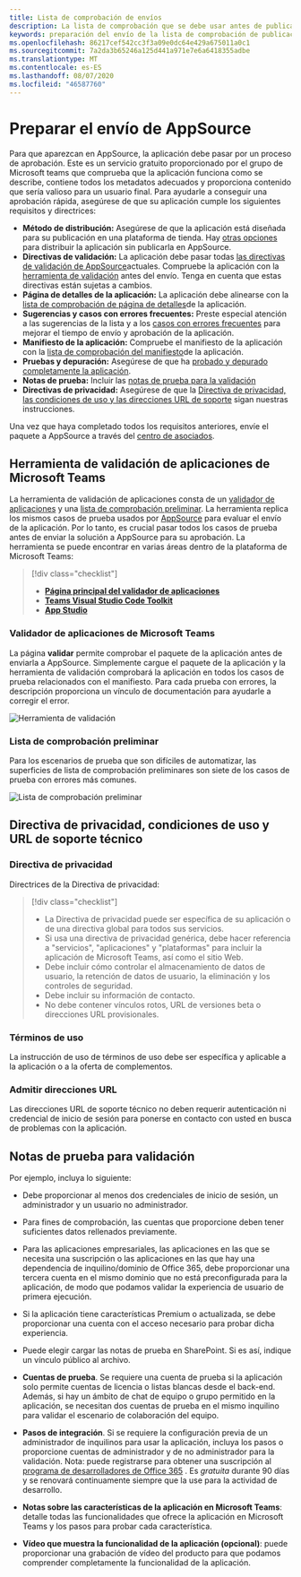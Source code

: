 ```yaml
---
title: Lista de comprobación de envíos
description: La lista de comprobación que se debe usar antes de publicar la aplicación de Microsoft Teams en AppSource
keywords: preparación del envío de la lista de comprobación de publicación de Office de Microsoft Teams
ms.openlocfilehash: 86217cef542cc3f3a09e0dc64e429a675011a0c1
ms.sourcegitcommit: 7a2da3b65246a125d441a971e7e6a6418355adbe
ms.translationtype: MT
ms.contentlocale: es-ES
ms.lasthandoff: 08/07/2020
ms.locfileid: "46587760"
---
```

# <a name="prepare-for-appsource-submission"></a>Preparar el envío de AppSource  

Para que aparezcan en AppSource, la aplicación debe pasar por un proceso de aprobación. Este es un servicio gratuito proporcionado por el grupo de Microsoft teams que comprueba que la aplicación funciona como se describe, contiene todos los metadatos adecuados y proporciona contenido que sería valioso para un usuario final. Para ayudarle a conseguir una aprobación rápida, asegúrese de que su aplicación cumple los siguientes requisitos y directrices:

* **Método de distribución:** Asegúrese de que la aplicación está diseñada para su publicación en una plataforma de tienda. Hay [otras opciones](../../overview.md) para distribuir la aplicación sin publicarla en AppSource.
* **Directivas de validación:** La aplicación debe pasar todas [las directivas de validación de AppSource](https://docs.microsoft.com/legal/marketplace/certification-policies#1140-teams)actuales. Compruebe la aplicación con la [herramienta de validación](#teams-app-validation-tool) antes del envío. Tenga en cuenta que estas directivas están sujetas a cambios.
* **Página de detalles de la aplicación:** La aplicación debe alinearse con la [lista de comprobación de página de detalles](detail-page-checklist.md)de la aplicación.
* **Sugerencias y casos con errores frecuentes:** Preste especial atención a las sugerencias de la lista y a los [casos con errores frecuentes](frequently-failed-cases.md) para mejorar el tiempo de envío y aprobación de la aplicación.
* **Manifiesto de la aplicación:** Compruebe el manifiesto de la aplicación con la [lista de comprobación del manifiesto](app-manifest-checklist.md)de la aplicación.
* **Pruebas y depuración:** Asegúrese de que ha [probado y depurado completamente la aplicación](../../../build-and-test/debug.md).
* **Notas de prueba:** Incluir las [notas de prueba para la validación](#test-notes-for-validation)
* **Directivas de privacidad:** Asegúrese de que la [Directiva de privacidad, las condiciones de uso y las direcciones URL de soporte](#privacy-policy-terms-of-use-and-support-urls) sigan nuestras instrucciones.

Una vez que haya completado todos los requisitos anteriores, envíe el paquete a AppSource a través del [centro de asociados](/office/dev/store/use-partner-center-to-submit-to-appsource).

## <a name="teams-app-validation-tool"></a>Herramienta de validación de aplicaciones de Microsoft Teams

La herramienta de validación de aplicaciones consta de un [validador de aplicaciones](#teams-app-validator) y una [lista de comprobación preliminar](#preliminary-checklist). La herramienta replica los mismos casos de prueba usados por [AppSource](/office/dev/store/submit-to-appsource-via-partner-center) para evaluar el envío de la aplicación. Por lo tanto, es crucial pasar todos los casos de prueba antes de enviar la solución a AppSource para su aprobación. La herramienta se puede encontrar en varias áreas dentro de la plataforma de Microsoft Teams:

> [!div class="checklist"]
>
> * [**Página principal del validador de aplicaciones**](https://dev.teams.microsoft.com/appvalidation.html)
> * [**Teams Visual Studio Code Toolkit**](/toolkit/visual-studio-code-overview.md)
> * [**App Studio**](/concepts/build-and-test/app-studio-overview.md)

### <a name="teams-app-validator"></a>Validador de aplicaciones de Microsoft Teams

La página **validar** permite comprobar el paquete de la aplicación antes de enviarla a AppSource. Simplemente cargue el paquete de la aplicación y la herramienta de validación comprobará la aplicación en todos los casos de prueba relacionados con el manifiesto. Para cada prueba con errores, la descripción proporciona un vínculo de documentación para ayudarle a corregir el error.

![Herramienta de validación](../../../../assets/images/validation-tool/validator.png)

### <a name="preliminary-checklist"></a>Lista de comprobación preliminar

Para los escenarios de prueba que son difíciles de automatizar, las superficies de lista de comprobación preliminares son siete de los casos de prueba con errores más comunes.

![Lista de comprobación preliminar](../../../../assets/images/validation-tool/preliminary-checklist.png)

## <a name="privacy-policy-terms-of-use-and-support-urls"></a>Directiva de privacidad, condiciones de uso y URL de soporte técnico

### <a name="privacy-policy"></a>Directiva de privacidad

Directrices de la Directiva de privacidad:

> [!div class="checklist"]
>
> * La Directiva de privacidad puede ser específica de su aplicación o de una directiva global para todos sus servicios.
> * Si usa una directiva de privacidad genérica, debe hacer referencia a "servicios", "aplicaciones" y "plataformas" para incluir la aplicación de Microsoft Teams, así como el sitio Web.
> * Debe incluir cómo controlar el almacenamiento de datos de usuario, la retención de datos de usuario, la eliminación y los controles de seguridad.
> * Debe incluir su información de contacto.
> * No debe contener vínculos rotos, URL de versiones beta o direcciones URL provisionales.

### <a name="terms-of-use"></a>Términos de uso

La instrucción de uso de términos de uso debe ser específica y aplicable a la aplicación o a la oferta de complementos.

### <a name="support-urls"></a>Admitir direcciones URL

Las direcciones URL de soporte técnico no deben requerir autenticación ni credencial de inicio de sesión para ponerse en contacto con usted en busca de problemas con la aplicación.

## <a name="test-notes-for-validation"></a>Notas de prueba para validación

Por ejemplo, incluya lo siguiente:

* Debe proporcionar al menos dos credenciales de inicio de sesión, un administrador y un usuario no administrador.

* Para fines de comprobación, las cuentas que proporcione deben tener suficientes datos rellenados previamente.

* Para las aplicaciones empresariales, las aplicaciones en las que se necesita una suscripción o las aplicaciones en las que hay una dependencia de inquilino/dominio de Office 365, debe proporcionar una tercera cuenta en el mismo dominio que no está preconfigurada para la aplicación, de modo que podamos validar la experiencia de usuario de primera ejecución.

* Si la aplicación tiene características Premium o actualizada, se debe proporcionar una cuenta con el acceso necesario para probar dicha experiencia.

* Puede elegir cargar las notas de prueba en SharePoint. Si es así, indique un vínculo público al archivo.

* **Cuentas de prueba**. Se requiere una cuenta de prueba si la aplicación solo permite cuentas de licencia o listas blancas desde el back-end. Además, si hay un ámbito de chat de equipo o grupo permitido en la aplicación, se necesitan dos cuentas de prueba en el mismo inquilino para validar el escenario de colaboración del equipo.

* **Pasos de integración**. Si se requiere la configuración previa de un administrador de inquilinos para usar la aplicación, incluya los pasos o proporcione cuentas de administrador y de no administrador para la validación. Nota: puede registrarse para obtener una suscripción al [programa de desarrolladores de Office 365](https://developer.microsoft.com/microsoft-365/dev-program) . Es *gratuita* durante 90 días y se renovará continuamente siempre que la use para la actividad de desarrollo.

* **Notas sobre las características de la aplicación en Microsoft Teams**: detalle todas las funcionalidades que ofrece la aplicación en Microsoft Teams y los pasos para probar cada característica.

* **Vídeo que muestra la funcionalidad de la aplicación (opcional)**: puede proporcionar una grabación de vídeo del producto para que podamos comprender completamente la funcionalidad de la aplicación.
